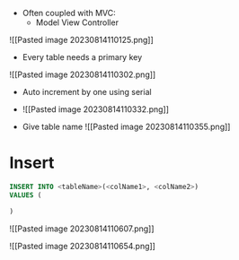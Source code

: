 - Often coupled with MVC:
	- Model View Controller

![[Pasted image 20230814110125.png]]
- Every table needs a primary key

![[Pasted image 20230814110302.png]]

- Auto increment by one using serial
- ![[Pasted image 20230814110332.png]]

- Give table name
![[Pasted image 20230814110355.png]]

# Insert

```SQL
INSERT INTO <tableName>(<colName1>, <colName2>)
VALUES (

)
```

![[Pasted image 20230814110607.png]]

![[Pasted image 20230814110654.png]]

